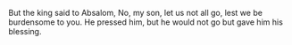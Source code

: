 But the king said to Absalom, No, my son, let us not all go, lest we be burdensome to you. He pressed him, but he would not go but gave him his blessing.
